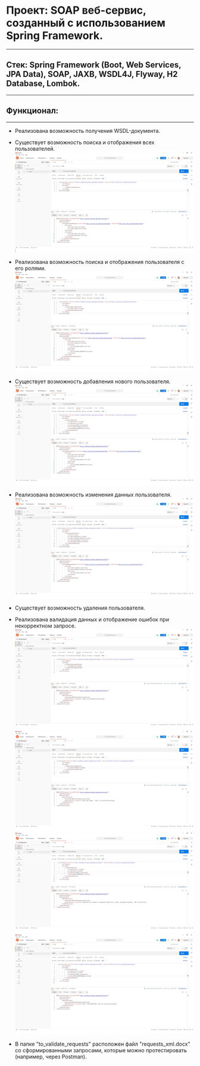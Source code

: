 # Проект: SOAP веб-сервис, созданный с использованием Spring Framework.
___
## Стек: Spring Framework (Boot, Web Services, JPA Data), SOAP, JAXB, WSDL4J, Flyway, H2 Database, Lombok.
___
## Функционал:
___
* Реализована возможность получения WSDL-документа.
* Существует возможность поиска и отображения всех пользователей.
![](screenshots/users.jpg)

* Реализована возможность поиска и отображения пользователя с его ролями.
![](screenshots/user.jpg)

* Существует возможность добавления нового пользователя.
![](screenshots/add_user.jpg)

* Реализована возможность изменения данных пользователя.
![](screenshots/update_user.jpg)

* Существует возможность удаления пользователя.
* Реализована валидация данных и отображение ошибок при некорректном запросе.
![](screenshots/valid_login_1.jpg)
![](screenshots/valid_login_2.jpg)
![](screenshots/valid_password.jpg)
![](screenshots/valid_role.jpg)
  
* В папке "to_validate_requests" расположен файл "requests_xml.docx" со сформированными запросами,
  которые можно протестировать (например, через Postman).